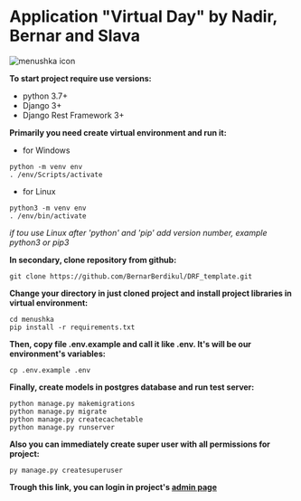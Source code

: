 # Application "Virtual Day" by Nadir, Bernar and Slava

![menushka icon](https://upload.wikimedia.org/wikipedia/commons/thumb/a/a6/The_Rim_Fire_in_the_Stanislaus_National_Forest_near_in_California_began_on_Aug._17%2C_2013-0004.jpg/1200px-The_Rim_Fire_in_the_Stanislaus_National_Forest_near_in_California_began_on_Aug._17%2C_2013-0004.jpg "Орк")


**To start project require use versions:**
* python 3.7+
* Django 3+
* Django Rest Framework 3+

**Primarily you need create virtual environment and run it:**
* for Windows
```
python -m venv env
. /env/Scripts/activate
```
* for Linux
```
python3 -m venv env
. /env/bin/activate
```

*if tou use Linux after 'python' and 'pip' add version number, example python3 or pip3*

**In secondary, clone repository from github:** 
```
git clone https://github.com/BernarBerdikul/DRF_template.git
```

**Change your directory in just cloned project and install project libraries in virtual environment:**
```
cd menushka
pip install -r requirements.txt
```

**Then, copy file .env.example and call it like .env. It's will be our environment's variables:**
```
cp .env.example .env
```

**Finally, create models in postgres database and run test server:**
```
python manage.py makemigrations
python manage.py migrate
python manage.py createcachetable
python manage.py runserver
```

**Also you can immediately create super user with all permissions for project:**
```
py manage.py createsuperuser
```

**Trough this link, you can login in project's [admin page](http://127.0.0.1:8000/ru/super_secret_admin/)**
